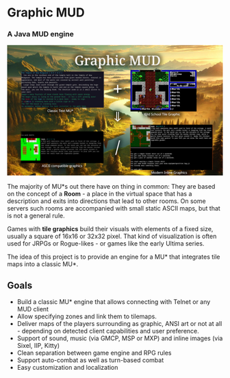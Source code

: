 <!--SPDX-FileCopyrightText: 2024 Stefan Prelle <stefan at prelle dot org>
SPDX-License-Identifier: MPL-2.0-->
# Graphic MUD
### A Java MUD engine
![Graphics illustrating the concept](GraphicMUD_Explained.jpg)

The majority of MU\*s out there have on thing in common: They are based on 
the concept of a **Room** - a place in the virtual space that has a description
and exits into directions that lead to other rooms. On some servers such rooms 
are accompanied with small static ASCII maps, but that is not a general rule.

Games with **tile graphics** build their visuals with elements of a fixed size, 
usually a square of 16x16 or 32x32 pixel. That kind of visualization is often 
used for JRPGs or Rogue-likes - or games like the early Ultima series.

The idea of this project is to provide an engine for a MU\* that integrates 
tile maps into a classic MU\*.

## Goals
* Build a classic MU\* engine that allows connecting with Telnet or any MUD client
* Allow specifying zones and link them to tilemaps.
* Deliver maps of the players surrounding as graphic, ANSI art or not at all - depending on detected client capabilities and user preference.
* Support of sound, music (via GMCP, MSP or MXP) and inline images (via Sixel, IIP, Kitty) 
* Clean separation between game engine and RPG rules
* Support auto-combat as well as turn-based combat
* Easy customization and localization